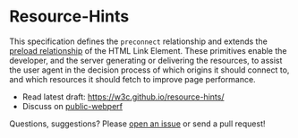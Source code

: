 # Resource-Hints

This specification defines the `preconnect` relationship and extends the [preload relationship](https://github.com/w3c/preload) of the HTML Link Element. These primitives enable the developer, and the server generating or delivering the resources, to assist the user agent in the decision process of which origins it should connect to, and which resources it should fetch to improve page performance.

* Read latest draft: https://w3c.github.io/resource-hints/
* Discuss on [public-webperf](http://www.w3.org/Search/Mail/Public/search?keywords=%5Bresource-hints%5D&hdr-1-name=subject&hdr-1-query=&index-grp=Public_FULL&index-type=t&type-index=public-web-perf)

Questions, suggestions? Please [open an issue](https://github.com/w3c/resource-hints/issues) or send a pull request!

